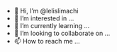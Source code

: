 - 👋 Hi, I’m @lelislimachi
- 👀 I’m interested in ...
- 🌱 I’m currently learning ...
- 💞️ I’m looking to collaborate on ...
- 📫 How to reach me ...

<!---
lelislimachi/lelislimachi is a ✨ special ✨ repository because its `README.md` (this file) appears on your GitHub profile.
You can click the Preview link to take a look at your changes.
--->
